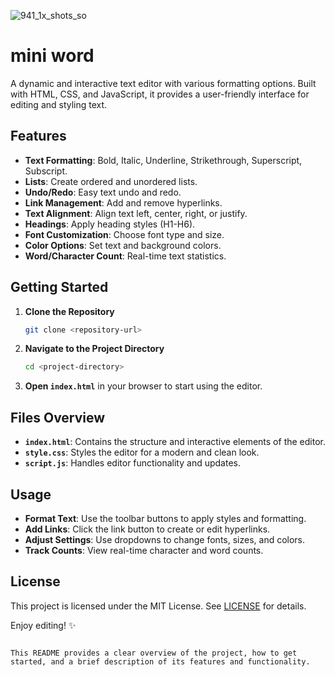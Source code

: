 ![941_1x_shots_so](https://github.com/user-attachments/assets/0ceaaa6d-fc95-47ee-9b53-226dde4e2cf1)

# mini word

A dynamic and interactive text editor with various formatting options. Built with HTML, CSS, and JavaScript, it provides a user-friendly interface for editing and styling text.

## Features

- **Text Formatting**: Bold, Italic, Underline, Strikethrough, Superscript, Subscript.
- **Lists**: Create ordered and unordered lists.
- **Undo/Redo**: Easy text undo and redo.
- **Link Management**: Add and remove hyperlinks.
- **Text Alignment**: Align text left, center, right, or justify.
- **Headings**: Apply heading styles (H1-H6).
- **Font Customization**: Choose font type and size.
- **Color Options**: Set text and background colors.
- **Word/Character Count**: Real-time text statistics.

## Getting Started

1. **Clone the Repository**
   ```bash
   git clone <repository-url>
   ```

2. **Navigate to the Project Directory**
   ```bash
   cd <project-directory>
   ```

3. **Open `index.html`** in your browser to start using the editor.

## Files Overview

- **`index.html`**: Contains the structure and interactive elements of the editor.
- **`style.css`**: Styles the editor for a modern and clean look.
- **`script.js`**: Handles editor functionality and updates.

## Usage

- **Format Text**: Use the toolbar buttons to apply styles and formatting.
- **Add Links**: Click the link button to create or edit hyperlinks.
- **Adjust Settings**: Use dropdowns to change fonts, sizes, and colors.
- **Track Counts**: View real-time character and word counts.

## License

This project is licensed under the MIT License. See [LICENSE](LICENSE) for details.

Enjoy editing! ✨
```

This README provides a clear overview of the project, how to get started, and a brief description of its features and functionality.
